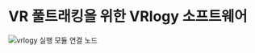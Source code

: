 # VR 풀트래킹을 위한 VRlogy 소프트웨어
![vrlogy 실행 모듈 연결 노드](https://github.com/Kookutility/VRlogy/assets/133517150/12d9c1f4-6293-4b73-ac6b-9480d45707e7)
